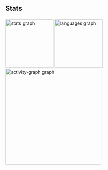 <h2 align="left">Stats</h2>

###

<div align="left">
  <img src="https://github-readme-stats.vercel.app/api?username=tskarina&hide_title=false&hide_rank=false&show_icons=false&include_all_commits=true&count_private=true&disable_animations=false&theme=merko&locale=en&hide_border=false&order=1" height="150" alt="stats graph"  />
  <img src="https://github-readme-stats.vercel.app/api/top-langs?username=tskarina&locale=en&hide_title=false&layout=compact&card_width=320&langs_count=5&theme=merko&hide_border=false&order=2" height="150" alt="languages graph"  />
  <img src="https://github-readme-activity-graph.vercel.app/graph?username=tskarina&radius=16&theme=merko&area=true&order=5" height="300" alt="activity-graph graph"  />
</div>

###
